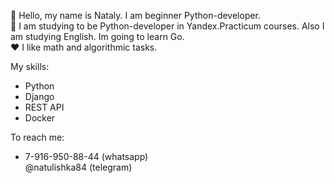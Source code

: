 <!--
**Natulishka/Natulishka** is a ✨ _special_ ✨ repository because its `README.md` (this file) appears on your GitHub profile.

Here are some ideas to get you started:

- 🔭 I’m currently working on ...
- 🌱 I’m currently learning ...
- 👯 I’m looking to collaborate on ...
- 🤔 I’m looking for help with ...
- 💬 Ask me about ...
- 📫 How to reach me: ...
- 😄 Pronouns: ...
- ⚡ Fun fact: ...
-->

:wave: Hello, my name is Nataly. I am beginner Python-developer.  
:book: I am studying to be Python-developer in Yandex.Practicum courses. Also I am studying English. Im going to learn Go.  
:heart: I like math and algorithmic tasks.


My skills:
- Python
- Django
- REST API
- Docker


To reach me:
+ 7-916-950-88-44 (whatsapp)  
@natulishka84 (telegram)  
